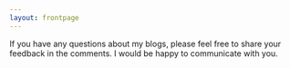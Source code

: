```yaml
---
layout: frontpage
---
```

If you have any questions about my blogs, please feel free to share your feedback in the comments. I would be happy to communicate with you.
